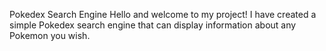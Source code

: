 Pokedex Search Engine
Hello and welcome to my project! I have created a simple Pokedex search engine that can display information about any Pokemon you wish.

